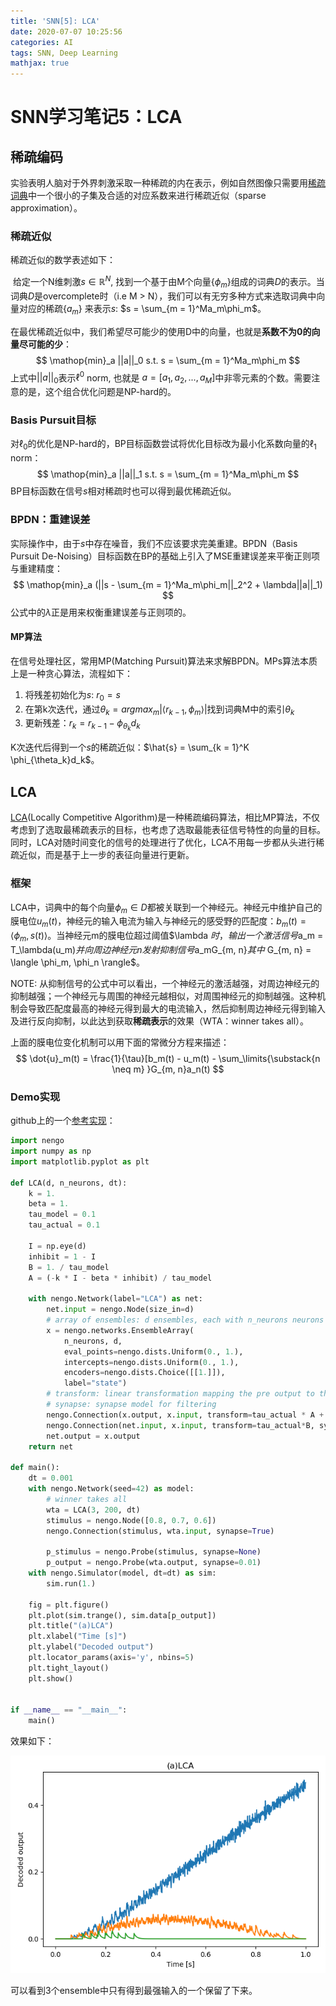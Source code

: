 ```yaml
---
title: 'SNN[5]: LCA'
date: 2020-07-07 10:25:56
categories: AI
tags: SNN, Deep Learning
mathjax: true
---
```


# SNN学习笔记5：LCA

## 稀疏编码

实验表明人脑对于外界刺激采取一种稀疏的内在表示，例如自然图像只需要用[稀疏词典](https://en.wikipedia.org/wiki/Sparse_dictionary_learning)中一个很小的子集及合适的对应系数来进行稀疏近似（sparse approximation）。

### 稀疏近似

稀疏近似的数学表述如下：

​	给定一个N维刺激$s \in \mathbb{R}^N$, 找到一个基于由M个向量$\{\phi_m\}$组成的词典$D$的表示。当词典$D$是overcomplete时（i.e M > N），我们可以有无穷多种方式来选取词典中向量对应的稀疏$\{a_m\}$ 来表示$s$: $s = \sum_{m = 1}^Ma_m\phi_m$。

在最优稀疏近似中，我们希望尽可能少的使用D中的向量，也就是**系数不为0的向量尽可能的少**：
$$
\mathop{min}_a ||a||_0    s.t.    s = \sum_{m = 1}^Ma_m\phi_m
$$
上式中$||a||_0$表示$\ell^0$ norm, 也就是 $a = [a_1, a_2, ..., a_M]$中非零元素的个数。需要注意的是，这个组合优化问题是NP-hard的。

### Basis Pursuit目标

对$\ell_0$的优化是NP-hard的，BP目标函数尝试将优化目标改为最小化系数向量的$\ell_1$ norm：
$$
\mathop{min}_a ||a||_1    s.t.    s = \sum_{m = 1}^Ma_m\phi_m
$$
BP目标函数在信号$s$相对稀疏时也可以得到最优稀疏近似。

### BPDN：重建误差

实际操作中，由于$s$中存在噪音，我们不应该要求完美重建。BPDN（Basis Pursuit De-Noising）目标函数在BP的基础上引入了MSE重建误差来平衡正则项与重建精度：
$$
\mathop{min}_a (||s - \sum_{m = 1}^Ma_m\phi_m||_2^2 + \lambda||a||_1)
$$
公式中的$\lambda$正是用来权衡重建误差与正则项的。

#### MP算法

在信号处理社区，常用MP(Matching Pursuit)算法来求解BPDN。MPs算法本质上是一种贪心算法，流程如下：

1. 将残差初始化为$s$: $r_0 = s$
2. 在第k次迭代，通过$\theta_k = argmax_m|\langle r_{k-1}, \phi_m\rangle|$找到词典M中的索引$\theta_k$
3. 更新残差：$r_k = r_{k - 1} - \phi_{\theta_k}d_k$

K次迭代后得到一个$s$的稀疏近似：$\hat{s} = \sum_{k = 1}^K \phi_{\theta_k}d_k$。

## LCA

[LCA](https://ece.rice.edu/~eld1/papers/Rozell08.pdf)(Locally Competitive Algorithm)是一种稀疏编码算法，相比MP算法，不仅考虑到了选取最稀疏表示的目标，也考虑了选取最能表征信号特性的向量的目标。同时，LCA对随时间变化的信号的处理进行了优化，LCA不用每一步都从头进行稀疏近似，而是基于上一步的表征向量进行更新。

### 框架

LCA中，词典中的每个向量$\phi_m \in D$都被关联到一个神经元。神经元中维护自己的膜电位$u_m(t)$，神经元的输入电流为输入与神经元的感受野的匹配度：$b_m(t) = \langle\phi_m, s(t)\rangle$。当神经元m的膜电位超过阈值$\lambda $时，输出一个激活信号$a_m = T_\lambda(u_m)$并向周边神经元n发射抑制信号$a_mG_{m, n}$其中$ G_{m, n} = \langle \phi_m, \phi_n \rangle$。

NOTE: 从抑制信号的公式中可以看出，一个神经元的激活越强，对周边神经元的抑制越强；一个神经元与周围的神经元越相似，对周围神经元的抑制越强。这种机制会导致匹配度最高的神经元得到最大的电流输入，然后抑制周边神经元得到输入及进行反向抑制，以此达到获取**稀疏表示**的效果（WTA：winner takes all）。

上面的膜电位变化机制可以用下面的常微分方程来描述：
$$
\dot{u}_m(t) = \frac{1}{\tau}[b_m(t) - u_m(t) - \sum_\limits{\substack{n \neq m} }G_{m, n}a_n(t)
$$

### Demo实现

github上的一个[参考实现](https://github.com/ctn-waterloo/cogsci17-decide/blob/5e82b8cf466db5ce84270c866e9dc0c36daa52b6/cogsci17_decide/networks.py)：

```python
import nengo
import numpy as np
import matplotlib.pyplot as plt

def LCA(d, n_neurons, dt):
    k = 1.
    beta = 1.
    tau_model = 0.1
    tau_actual = 0.1

    I = np.eye(d)
    inhibit = 1 - I
    B = 1. / tau_model
    A = (-k * I - beta * inhibit) / tau_model

    with nengo.Network(label="LCA") as net:
        net.input = nengo.Node(size_in=d)
        # array of ensembles: d ensembles, each with n_neurons neurons
        x = nengo.networks.EnsembleArray(
            n_neurons, d,
            eval_points=nengo.dists.Uniform(0., 1.),
            intercepts=nengo.dists.Uniform(0., 1.),
            encoders=nengo.dists.Choice([[1.]]),
            label="state")
        # transform: linear transformation mapping the pre output to the post input
        # synapse: synapse model for filtering
        nengo.Connection(x.output, x.input, transform=tau_actual * A + I, synapse=tau_actual)
        nengo.Connection(net.input, x.input, transform=tau_actual*B, synapse=tau_actual)
        net.output = x.output
    return net

def main():
    dt = 0.001
    with nengo.Network(seed=42) as model:
        # winner takes all
        wta = LCA(3, 200, dt)
        stimulus = nengo.Node([0.8, 0.7, 0.6])
        nengo.Connection(stimulus, wta.input, synapse=True)

        p_stimulus = nengo.Probe(stimulus, synapse=None)
        p_output = nengo.Probe(wta.output, synapse=0.01)
    with nengo.Simulator(model, dt=dt) as sim:
        sim.run(1.)

    fig = plt.figure()
    plt.plot(sim.trange(), sim.data[p_output])
    plt.title("(a)LCA")
    plt.xlabel("Time [s]")
    plt.ylabel("Decoded output")
    plt.locator_params(axis='y', nbins=5)
    plt.tight_layout()
    plt.show()
        

if __name__ == "__main__":
    main()
```

效果如下：

![LCA](../images/lca.png)

可以看到3个ensemble中只有得到最强输入的一个保留了下来。